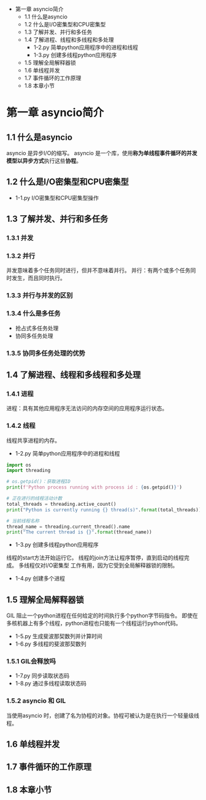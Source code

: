 
- 第一章 asyncio简介
    - 1.1 什么是asyncio
    - 1.2 什么是I/O密集型和CPU密集型
    - 1.3 了解并发、并行和多任务
    - 1.4 了解进程、线程和多线程和多处理
        - 1-2.py 简单python应用程序中的进程和线程
        - 1-3.py 创建多线程python应用程序
    - 1.5 理解全局解释器锁
    - 1.6 单线程并发
    - 1.7 事件循环的工作原理
    - 1.8 本章小节

# 第一章 asyncio简介

## 1.1 什么是asyncio
asyncio 是异步I/O的缩写。
asyncio 是一个库，使用**称为单线程事件循环的并发模型以异步方式**执行这些**协程**。


## 1.2 什么是I/O密集型和CPU密集型
* 1-1.py I/O密集型和CPU密集型操作

## 1.3 了解并发、并行和多任务
### 1.3.1 并发
### 1.3.2 并行
并发意味着多个任务同时进行，但并不意味着并行。
并行：有两个或多个任务同时发生，而且同时执行。
### 1.3.3 并行与并发的区别
### 1.3.4 什么是多任务
* 抢占式多任务处理
* 协同多任务处理
### 1.3.5 协同多任务处理的优势 

## 1.4 了解进程、线程和多线程和多处理
### 1.4.1 进程
进程：具有其他应用程序无法访问的内存空间的应用程序运行状态。

### 1.4.2 线程
线程共享进程的内存。
* 1-2.py 简单python应用程序中的进程和线程
```python
import os
import threading

# os.getpid()：获取进程ID
print(f'Python process running with process id : {os.getpid()}')

# 正在进行的线程活动计数
total_threads = threading.active_count()
print("Python is currently running {} thread(s)".format(total_threads))

# 当前线程名称
thread_name = threading.current_thread().name
print("The current thread is {}".format(thread_name))
```

* 1-3.py 创建多线程python应用程序

线程的start方法开始运行它。
线程的join方法让程序暂停，直到启动的线程完成。
多线程仅对I/O密集型 工作有用，因为它受到全局解释器锁的限制。

* 1-4.py 创建多个进程


## 1.5 理解全局解释器锁
GIL 阻止一个python进程在任何给定的时间执行多个python字节码指令。
即使在多核机器上有多个线程，python进程也只能有一个线程运行python代码。

* 1-5.py 生成斐波那契数列并计算时间
* 1-6.py 多线程的斐波那契数列

### 1.5.1 GIL会释放吗
* 1-7.py 同步读取状态码
* 1-8.py 通过多线程读取状态码

### 1.5.2 asyncio 和 GIL
当使用asyncio 时，创建了名为协程的对象。协程可被认为是在执行一个轻量级线程。

## 1.6 单线程并发
## 1.7 事件循环的工作原理
## 1.8 本章小节

